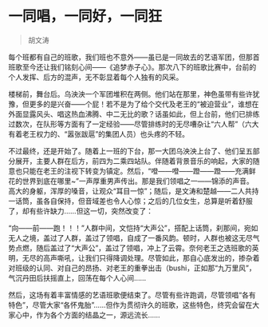 # 一同唱，一同好，一同狂

> 胡文涛

每个班都有自己的班歌，我们班也不意外——虽已是一同故去的艺语军团，但那首班歌至今还让我们铭刻心间——《追梦赤子心》。那次八下的班歌比赛中，台前的个人发挥、后方的混声，无不彰显着每个人独有的风采。

楼梯前，舞台后。乌泱泱一个军团堆积在两侧。他们站在那里，神色虽带有些许犹豫，但更多的是兴奋——个屁！若不是为了给个交代及老王的“被迫营业”，谁想在外面显露风头、唱这热血沸腾、中二无比的歌？话虽如此，但上台前，他们已排练过数次，在队形等方面有了一定经验——尽管排练时的无尽嘈杂让“六人帮”（六大有着老王权力的、“嚣张跋扈”的集团人员）也头疼的不轻。

不过最终，还是开始了。随着上一班的下台，那一大团乌泱泱上台了、他们呈五部分展开，主要人群在后方，前四为二乘四站队。伴随着背景音乐的响起，大家的随意也只能在老王的注视下转变为镇定。然后，“噔——噔——蹬——蹬——充满鲜花的世界到底在哪里~”一声厚重男声传出。那是我们领唱之一——锦添的声音。高大的身躯，浑厚的嗓音，让观众“耳目一惊”；随后，是文涛和楚越——二人共持一话筒，虽各自保持，但音域差也令人心惊；之后的几位女生，总算是听着舒服了，却有些许缺力……但这一切，突然改变了：

“向——前——跑！！！”人群中间，文恺持“大声公”，搭配上话筒，刹那间，宛如无人之境，盖过了人群，盖过了领唱，自成了一番风韵。顿时，人群也被这无尽气势点燃，随后盖过了“大声公”，盖过了领唱，冲上了云霄。奈何老王之选班歌的英明，无尽的高声嘶吼，让我们只得降调处理。尽管如此，那自心底发出的，掺杂着对班级的认同、对自己的昂扬、对老王的重拳出击（bushi，正如那“九万里风”，气沉丹田后扶摇直上，回荡在每个人心间……

然后，这场有着丰富情感的艺语班歌便结束了。尽管有些许跑调，尽管领唱“各有特色”，尽管大家“各怀鬼胎”……但作为贯彻许久的班歌，这些特色，终究会留在大家心中，作为各个方面的结晶之一，源远流长……
